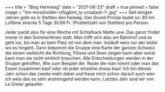 +++
title = "Blog Heimweg"
date = "2021-06-23"
draft = true
pinned = false
image = "tim-mossholder-rzfqgkmt_ly-unsplash-1-.jpg"
+++
Seit einigen Jahren gebt es in Stettlen den heiwäg. Das Grund Prinzip lautet so: 80 km Luftlinie strecke 5 Tage 30.66 Fr. (Postleitzahl von Stettlen) pro Person.

Jeder packt also für eine Woche mit Schlafsack Matte usw. Das ganzr findet immer in den Sommerferien statt. Man trifft sich also am Bahnhof und es geht los, bis man an bem Platz ist von dem man  losläuft weis nur der leider wo es hingeht. Dann bekommt die Gruppe eine Karte der ganzen Schweiz die einem vielleicht die Richtung, Flüsse und Seen zeigen kann aber sonst kann man sie nicht wirklich brauchen. Alle Entscheidungen werden in der Gruppe getroffen, Wie zum Beispiel die  Route die man nimmt oder man das Essen zusammen kauf oder ob jeder einzelne etwas kauf. Ich bin dieses Jahr schon das zweite mahl dabei und freue mich schon darauf auch wen ich weis das es sehr anstrengend werden kann. Letztes Jahr sind wir von Le Greier gelaufen